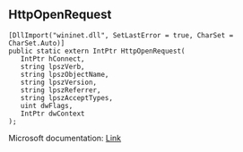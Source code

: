 ## HttpOpenRequest

```
[DllImport("wininet.dll", SetLastError = true, CharSet = CharSet.Auto)]
public static extern IntPtr HttpOpenRequest(
   IntPtr hConnect,
   string lpszVerb,
   string lpszObjectName,
   string lpszVersion,
   string lpszReferrer,
   string lpszAcceptTypes,
   uint dwFlags,
   IntPtr dwContext
);
```

Microsoft documentation: [Link](https://docs.microsoft.com/en-us/windows/win32/api/wininet/nf-wininet-httpopenrequesta)

